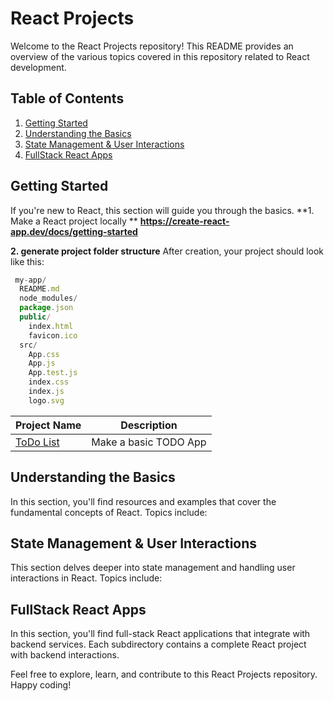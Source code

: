 # React Projects

Welcome to the React Projects repository! This README provides an overview of the various topics covered in this repository related to React development.

## Table of Contents

1. [Getting Started](#getting-started)
2. [Understanding the Basics](#understanding-the-basics)
3. [State Management & User Interactions](#state-management--user-interactions)
4. [FullStack React Apps](#fullstack-react-apps)

## Getting Started

If you're new to React, this section will guide you through the basics.
**1. Make a React project locally **
**https://create-react-app.dev/docs/getting-started**

**2. generate project folder structure**
After creation, your project should look like this:
```javascript
 my-app/
  README.md
  node_modules/
  package.json
  public/
    index.html
    favicon.ico
  src/
    App.css
    App.js
    App.test.js
    index.css
    index.js
    logo.svg
```

| Project Name | Description |
|----------|----------|
| [ToDo List]('getting-started/to-do) | Make a basic TODO App |
## Understanding the Basics

In this section, you'll find resources and examples that cover the fundamental concepts of React. Topics include:

## State Management & User Interactions

This section delves deeper into state management and handling user interactions in React. Topics include:


## FullStack React Apps

In this section, you'll find full-stack React applications that integrate with backend services.
Each subdirectory contains a complete React project with backend interactions.

Feel free to explore, learn, and contribute to this React Projects repository. Happy coding!
